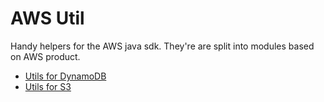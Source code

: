 # AWS Util

Handy helpers for the AWS java sdk. They're are split into modules based on AWS product.

* [Utils for DynamoDB](dynamodb/README.md)
* [Utils for S3](s3/README.md)